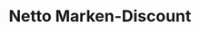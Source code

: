 ---
title: "Netto Marken-Discount"
url: /gelsenkirchen/netto-marken-discount-fuerstinnenstrasse/
shop: Supermarkt
---